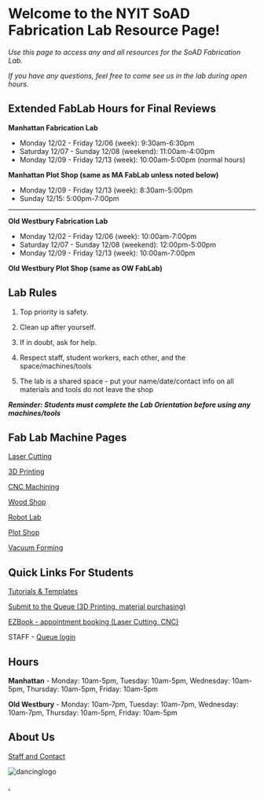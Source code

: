 # Welcome to the NYIT SoAD Fabrication Lab Resource Page!

_Use this page to access any and all resources for the SoAD Fabrication Lab._

_If you have any questions, feel free to come see us in the lab during open hours._


## Extended FabLab Hours for Final Reviews

**Manhattan Fabrication Lab**
* Monday 12/02 - Friday 12/06 (week): 9:30am-6:30pm
* Saturday 12/07 - Sunday 12/08 (weekend): 11:00am-4:00pm
* Monday 12/09 - Friday 12/13 (week): 10:00am-5:00pm (normal hours)
   
**Manhattan Plot Shop (same as MA FabLab unless noted below)**
* Monday 12/09 - Friday 12/13 (week): 8:30am-5:00pm
* Sunday 12/15: 5:00pm-7:00pm  
___

**Old Westbury Fabrication Lab**
* Monday 12/02 - Friday 12/06 (week): 10:00am-7:00pm
* Saturday 12/07 - Sunday 12/08 (weekend): 12:00pm-5:00pm
* Monday 12/09 - Friday 12/13 (week): 10:00am-7:00pm
   
**Old Westbury Plot Shop (same as OW FabLab)**


## Lab Rules 
  
1. Top priority is safety. 
  
2. Clean up after yourself. 
  
3. If in doubt, ask for help.
  
4. Respect staff, student workers, each other, and the space/machines/tools 
  
5. The lab is a shared space - put your name/date/contact info on all materials and tools do not leave the shop 
  
***Reminder: Students must complete the Lab Orientation before using any machines/tools***


## Fab Lab Machine Pages

[Laser Cutting](LaserCutters/README.md)

[3D Printing](3Dprinters/README.md)

[CNC Machining](CNCmills/README.md)

[Wood Shop](ShopTools/README.md)

[Robot Lab](RobotLab/README.md)

[Plot Shop](PlotShop/README.md)

[Vacuum Forming](VacuumForming/README.md)


## Quick Links For Students

[Tutorials & Templates](/Tutorials&Templates/README.md)

[Submit to the Queue (3D Printing, material purchasing)](https://www.nyit.edu/architecture/fabrication_labs/view_queue)

[EZBook - appointment booking (Laser Cutting, CNC)](https://new.ezbook.com/NYIT)

STAFF - [Queue login](https://web.nyit.edu/architecture/fabrication_labs_admin/) 
## Hours 

**Manhattan** - 
Monday: 10am-5pm, Tuesday: 10am-5pm, Wednesday: 10am-5pm, Thursday: 10am-5pm, Friday: 10am-5pm

**Old Westbury** - 
Monday: 10am-7pm, Tuesday: 10am-7pm, Wednesday: 10am-7pm, Thursday: 10am-5pm, Friday: 10am-5pm

## About Us

[Staff and Contact](https://www.nyit.edu/architecture/fabrication_labs)

![dancinglogo](https://github.com/DigitalFabricationLab-NYIT-SoAD/resources/assets/148252301/be4e5a50-a9a7-4056-97b1-b1c2e7531dc2)

[.](https://digitalfabricationlab-nyit-soad.github.io/resources/)  



